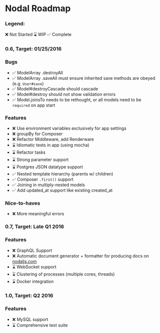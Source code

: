# Nodal Roadmap

### Legend:

:x: Not Started
:hourglass: WIP
:white_check_mark: Complete

### 0.6, Target: 01/25/2016

### Bugs
* :white_check_mark: ModelArray .destroyAll
* :white_check_mark: ModelArray .saveAll must ensure inherited save methods are obeyed (e.g. `User#save`)
* :white_check_mark: Model#destroyCascade should cascade
* :white_check_mark: Model#destroy should not show validation errors
* :white_check_mark: Model.joinsTo needs to be rethought, or all models need to be `required` on app start

### Features
* :x: Use environment variables exclusively for app settings
* :x: groupBy for Composer
* :x: Refactor Middleware, add Renderware
* :hourglass: Idiomatic tests in app (using mocha)
* :hourglass: Refactor tasks
* :hourglass: Strong parameter support
* :hourglass: Postgres JSON datatype support
* :white_check_mark: Nested template hierarchy (parents w/ children)
* :white_check_mark: Composer `.first()` support
* :white_check_mark: Joining in multiply-nested models
* :white_check_mark: Add updated_at support like existing created_at

### Nice-to-haves
* :x: More meaningful errors

### 0.7, Target: Late Q1 2016

### Features
* :x: GraphQL Support
* :x: Automatic document generator + formatter for producing docs on [nodaljs.com](http://nodaljs.com)
* :hourglass: WebSocket support
* :hourglass: Clustering of processes (multiple cores, threads)
* :hourglass: Docker integration

### 1.0, Target: Q2 2016

### Features
* :x: MySQL support
* :hourglass: Comprehensive test suite

